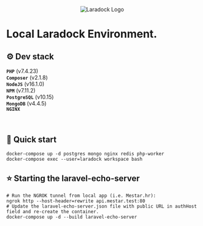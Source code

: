 <p align="center">
    <img src="/.github/home-page-images/laradock-logo.jpg?raw=true" alt="Laradock Logo"/>
</p>

# Local Laradock Environment.

## ⚙️ Dev stack

**`PHP`**  (v7.4.23)<br />
**`Composer`**  (v2.1.8)<br />
**`NodeJS`**  (v16.1.0)<br />
**`NPM`**  (v7.11.2)<br />
**`PostgreSQL`**  (v10.15)<br />
**`MongoDB`**  (v4.4.5)<br />
**`NGINX`**

<br />

## 🚀 Quick start

``` shell
docker-compose up -d postgres mongo nginx redis php-worker
docker-compose exec --user=laradock workspace bash
```

## ⭐ Starting the laravel-echo-server

``` shell
# Run the NGROK tunnel from local app (i.e. Mestar.hr):
ngrok http --host-header=rewrite api.mestar.test:80
# Update the laravel-echo-server.json file with public URL in authHost field and re-create the container.
docker-compose up -d --build laravel-echo-server
```
